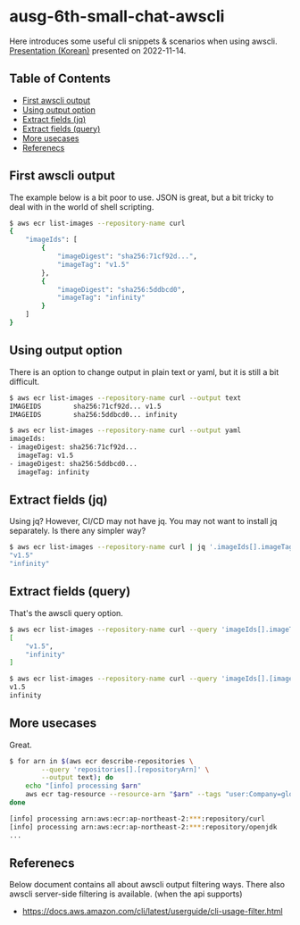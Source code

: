 <!-- omit in toc -->
# ausg-6th-small-chat-awscli

Here introduces some useful cli snippets & scenarios when using awscli. [Presentation (Korean)](https://docs.google.com/presentation/d/1xZAhiTv4wdW5MnyBRQ9dEW0WKmhUzYWv9WuSSwJdP5s/edit?usp=sharing) presented on 2022-11-14.

<!-- omit in toc -->
## Table of Contents

- [First awscli output](#first-awscli-output)
- [Using output option](#using-output-option)
- [Extract fields (jq)](#extract-fields-jq)
- [Extract fields (query)](#extract-fields-query)
- [More usecases](#more-usecases)
- [Referenecs](#referenecs)

## First awscli output

The example below is a bit poor to use. JSON is great, but a bit tricky to deal with in the world of shell scripting.

```sh
$ aws ecr list-images --repository-name curl
{
    "imageIds": [
        {
            "imageDigest": "sha256:71cf92d...",
            "imageTag": "v1.5"
        },
        {
            "imageDigest": "sha256:5ddbcd0",
            "imageTag": "infinity"
        }
    ]
}
```

## Using output option

There is an option to change output in plain text or yaml, but it is still a bit difficult.

```sh
$ aws ecr list-images --repository-name curl --output text
IMAGEIDS        sha256:71cf92d... v1.5
IMAGEIDS        sha256:5ddbcd0... infinity

$ aws ecr list-images --repository-name curl --output yaml
imageIds:
- imageDigest: sha256:71cf92d...
  imageTag: v1.5
- imageDigest: sha256:5ddbcd0...
  imageTag: infinity
```

## Extract fields (jq)

Using jq? However, CI/CD may not have jq. You may not want to install jq separately. Is there any simpler way?

```sh
$ aws ecr list-images --repository-name curl | jq '.imageIds[].imageTag'
"v1.5"
"infinity"
```

## Extract fields (query)

That's the awscli query option.

```sh
$ aws ecr list-images --repository-name curl --query 'imageIds[].imageTag'
[
    "v1.5",
    "infinity"
]

$ aws ecr list-images --repository-name curl --query 'imageIds[].[imageTag]' --output text
v1.5
infinity
```

## More usecases

Great.

```sh
$ for arn in $(aws ecr describe-repositories \
        --query 'repositories[].[repositoryArn]' \
        --output text); do
    echo "[info] processing $arn"
    aws ecr tag-resource --resource-arn "$arn" --tags "user:Company=global"
done

[info] processing arn:aws:ecr:ap-northeast-2:***:repository/curl
[info] processing arn:aws:ecr:ap-northeast-2:***:repository/openjdk
...
```

## Referenecs

Below document contains all about awscli output filtering ways. There also awscli server-side filtering is available. (when the api supports)
- https://docs.aws.amazon.com/cli/latest/userguide/cli-usage-filter.html

